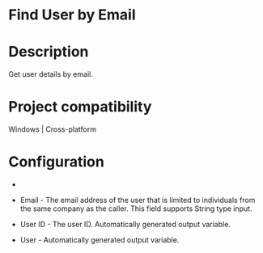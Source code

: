 ﻿# Find User by Email

# Description

Get user details by email.

# Project compatibility

Windows | Cross-platform

# Configuration

* 
* Email - The email address of the user that is limited to individuals from the same company as the caller. This field supports String type input.









* User ID - The user ID. Automatically generated output variable.
* User - Automatically generated output variable.
